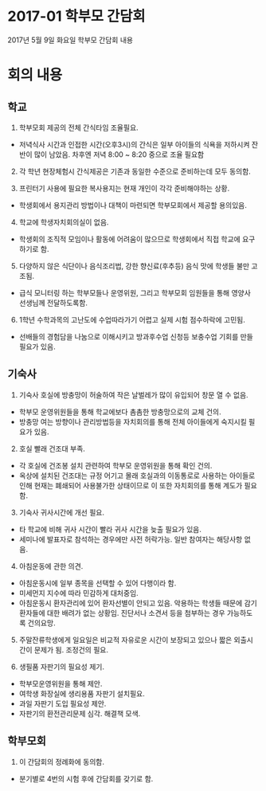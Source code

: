 # 2017-01 학부모 간담회
2017년 5월 9일 화요일 학부모 간담회 내용

# 회의 내용
## 학교
1. 학부모회 제공의 전체 간식타임 조율필요.
- 저녁식사 시간과 인접한 시간(오후3시)의 간식은 일부 아이들의 식욕을 저하시켜 잔반이 많이 남았음. 차후엔 저녁 8:00 ~ 8:20 중으로 조율 필요함

2. 각 학년 현장체험시 간식제공은 기존과 동일한 수준으로 준비하는데 모두 동의함.

3. 프린터기 사용에 필요한 복사용지는 현재 개인이 각각 준비해야하는 상황.
- 학생회에서 용지관리 방법이나 대책이 마련되면 학부모회에서 제공할 용의있음.

4. 학교에 학생자치회의실이 없음.
- 학생회의 조직적 모임이나 활동에 어려움이 많으므로 학생회에서 직접 학교에 요구하기로 함.

5. 다양하지 않은 식단이나 음식조리법, 강한 향신료(후추등) 음식 맛에 학생들 불만 고조됨.
- 급식 모니터링 하는 학부모들나 운영위원, 그리고 학부모회 임원들을 통해 영양사 선생님께 전달하도록함.

6. 1학년 수학과목의 고난도에 수업따라가기 어렵고 실제 시험 점수하락에 고민됨.
- 선배들의 경험담을 나눔으로 이해시키고 방과후수업 신청등 보충수업 기회를 만들 필요가 있음.

## 기숙사
1. 기숙사 호실에 방충망이 허술하여 작은 날벌레가 많이 유입되어 창문 열 수 없음.
- 학부모 운영위원들을 통해 학교에보다 촘촘한 방충망으로의 교체 건의.
- 방충망 여는 방향이나 관리방법등을 자치회의를 통해 전체 아이들에게 숙지시킬 필요가 있음.

2. 호실 빨래 건조대 부족.
- 각 호실에 건조봉 설치 관련하여 학부모 운영위원을 통해 확인 건의.
- 옥상에 설치된 건조대는 규정 어기고 몰래 호실과의 이동통로로 사용하는 아이들로 인해 현재는 폐쇄되어 사용불가한 상태이므로 이 또한 자치회의를 통해 계도가 필요함.

3. 기숙사 귀사시간에 개선 필요.
- 타 학교에 비해 귀사 시간이 빨라 귀사 시간을 늦출 필요가 있음.
- 세미나에 발표자로 참석하는 경우에만 사전 허락가능. 일반 참여자는 해당사항 없음.

4. 아침운동에 관한 의견.
- 아침운동시에 일부 종목을 선택할 수 있어 다행이라 함.
- 미세먼지 지수에 따라 민감하게 대처중임.
- 아침운동시 환자관리에 있어 환자선별이 안되고 있음. 악용하는 학생들 때문에 감기환자들에 대한 배려가 없는 상황임. 진단서나 소견서 등을 첨부하는 경우 가능하도록 건의요망.

5. 주말잔류학생에게 일요일은 비교적 자유로운 시간이 보장되고 있으나 짧은 외출시간이 문제가 됨. 조정건의 필요.

6. 생필품 자판기의 필요성 제기.
- 학부모운영위원을 통해 제안.
- 여학생 화장실에 생리용품 자판기 설치필요.
- 과일 자판기 도입 필요성 제안.
- 자판기의 환전관리문제 심각. 해결책 모색.

## 학부모회
1. 이 간담회의 정례화에 동의함.
- 분기별로 4번의 시험 후에 간담회를 갖기로 함.